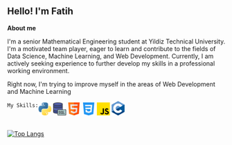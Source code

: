 <h2>Hello! I'm Fatih</h2>

<b> About me </b>
<p>
    I'm a senior Mathematical Engineering student at Yildiz Technical University.
    I'm a motivated team player, eager to learn and contribute to the fields of Data Science, Machine Learning, and Web Development.
    Currently, I am actively seeking experience to further develop my skills in a professional working environment.
</p>

<p> Right now, I'm trying to improve myself in the areas of Web Development and Machine Learning</p>
<div style="display:flex;">
    <div>
        <code>My Skills:</code>
    </div>
    <div>
        <img src="images/python.png" alt="python" width=30px>
        <img src="images/sql.png" alt="sql" width=30px>
        <img src="images/html.png" alt="html" width=30px>
        <img src="images/css-3.png" alt="css" width=30px>
        <img src="images/js.png" alt="js" width=30px>
        <img src="images/c-lang.png" alt="c-lang" width=30px>
    </div>
</div>

<br>

[![Top Langs](https://github-readme-stats.vercel.app/api/top-langs/?username=fatihmatik&size_weight=0.5&count_weight=0.5&layout=compact)](https://github.com/fatihmatik/github-readme-stats)
